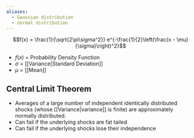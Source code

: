 ```yaml
---
aliases:
  - Gaussian distribution
  - normal distribution
---
```

$$f(x) = \frac{1}{\sqrt{2\pi\sigma^2}} e^{-\frac{1}{2}\left(\frac{x - \mu}{\sigma}\right)^2}$$
- $f(x)$ = Probability Density Function
- $\sigma$ = [[Variance|Standard Deviation]]
- $\mu$ = [[Mean]]

## Central Limit Theorem

- Averages of a large number of independent identically distributed shocks (whose [[Variance|variance]] is finite) are approximately normally distributed.
- Can fail if the underlying shocks are fat tailed
- Can fail if the underlying shocks lose their independence